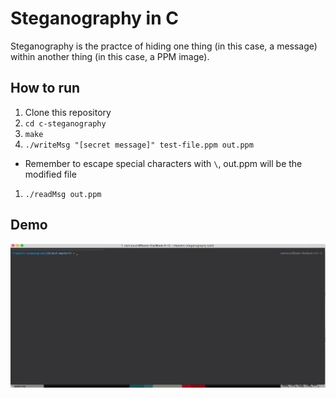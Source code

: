 Steganography in C
====

Steganography is the practce of hiding one thing (in this case, a message) within another thing (in this case, a PPM image).

## How to run

1. Clone this repository
1. `cd c-steganography`
1. `make`
1. `./writeMsg "[secret message]" test-file.ppm out.ppm` 
  * Remember to escape special characters with `\`, out.ppm will be the modified file
1. `./readMsg out.ppm` 

## Demo
![Awesome demo](/img/screencast.gif)
